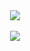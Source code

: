 <!-- [![Chen's GitHub stats](https://github-readme-stats.vercel.app/api?username=w20chen)](https://github.com/w20chen/github-readme-stats) -->
<div align="center"> 
<img src="https://github-readme-stats.vercel.app/api/top-langs/?username=w20chen&hide_title=true&hide_border=true&layout=compact&langs_count=6&text_color=000&icon_color=fff&bg_color=0,52fa5a,4dfcff,c64dff&theme=graywhite" />
</div><br>

<div align="center">
<img src="https://visitor-badge.glitch.me/badge?page_id=w20chen" />
</div><br>
